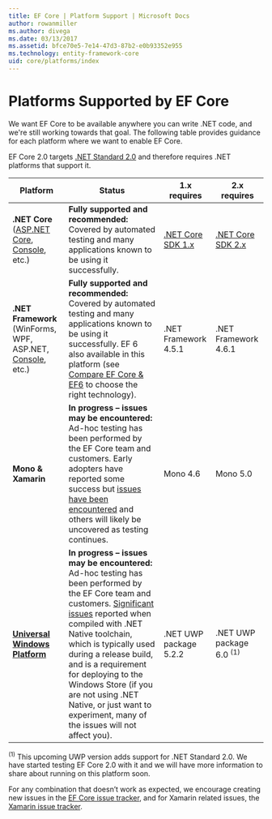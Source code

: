 ```yaml
---
title: EF Core | Platform Support | Microsoft Docs
author: rowanmiller
ms.author: divega
ms.date: 03/13/2017
ms.assetid: bfce70e5-7e14-47d3-87b2-e0b93352e955
ms.technology: entity-framework-core
uid: core/platforms/index
---
```


# Platforms Supported by EF Core

We want EF Core to be available anywhere you can write .NET code, and we're still working towards that goal. The following table provides guidance for each platform where we want to enable EF Core.

EF Core 2.0 targets [.NET Standard 2.0](https://docs.microsoft.com/en-us/dotnet/standard/net-standard) and therefore requires .NET platforms that support it.

| Platform | Status | 1.x requires | 2.x requires
|-|-|-|-
| **.NET Core** ([ASP.NET Core](../get-started/aspnetcore/index.md), [Console](../get-started/netcore/index.md), etc.) | **Fully supported and recommended:** Covered by automated testing and many applications known to be using it successfully. | [.NET Core SDK 1.x](https://www.microsoft.com/net/core/) | [.NET Core SDK 2.x](https://www.microsoft.com/net/core/)
| **.NET Framework** (WinForms, WPF, ASP.NET, [Console](../get-started/full-dotnet/index.md), etc.) | **Fully supported and recommended:**  Covered by automated testing and many applications known to be using it successfully. EF 6 also available in this platform (see [Compare EF Core & EF6](../../efcore-and-ef6/index.md) to choose the right technology). | .NET Framework 4.5.1 | .NET Framework 4.6.1
| **Mono & Xamarin** | **In progress – issues may be encountered:** Ad-hoc testing has been performed by the EF Core team and customers. Early adopters have reported some success but [issues have been encountered](https://github.com/aspnet/entityframework/issues?q=is%3Aopen+is%3Aissue+label%3Aarea-xamarin) and others will likely be uncovered as testing continues. | Mono 4.6 | Mono 5.0
| [**Universal Windows Platform**](../get-started/uwp/index.md) | **In progress – issues may be encountered:** Ad-hoc testing has been performed by the EF Core team and customers. [Significant issues](https://github.com/aspnet/entityframework/issues?utf8=%E2%9C%93&q=is%3Aopen%20is%3Aissue%20label%3Aarea-uwp%20) reported when compiled with .NET Native toolchain, which is typically used during a release build, and is a requirement for deploying to the Windows Store (if you are not using .NET Native, or just want to experiment, many of the issues will not affect you). | .NET UWP package 5.2.2 | .NET UWP package 6.0 <sup>(1)</sup>

<sup>(1)</sup> This upcoming UWP version adds support for .NET Standard 2.0. We have started testing EF Core 2.0 with it and we will have more information to share about running on this platform soon.

For any combination that doesn’t work as expected, we encourage creating new issues in the [EF Core issue tracker](https://github.com/aspnet/entityframework/issues/new), and for Xamarin related issues, the [Xamarin issue tracker](https://bugzilla.xamarin.com/newbug).
